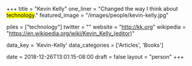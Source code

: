 +++
title = "Kevin Kelly"
one_liner = "Changed the way I think about <mark>technology</mark>."
featured_image = "/images/people/kevin-kelly.jpg"

piles = ["technology"]
twitter = ""
website = "http://kk.org"
wikipedia = "https://en.wikipedia.org/wiki/Kevin_Kelly_(editor)"

data_key = 'Kevin-Kelly'
data_categories = ['Articles', 'Books']

date = 2018-12-26T13:01:15-08:00
draft = false
layout = "person"
+++


